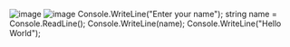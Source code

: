![image](https://github.com/user-attachments/assets/5793bd73-f640-418d-a075-687ceb7be929)
![image](https://github.com/user-attachments/assets/d0852cd5-3ad8-4ed0-a351-204e7b929c1f)
Console.WriteLine("Enter your name");
string name = Console.ReadLine();
Console.WriteLine(name);
Console.WriteLine("Hello World");
